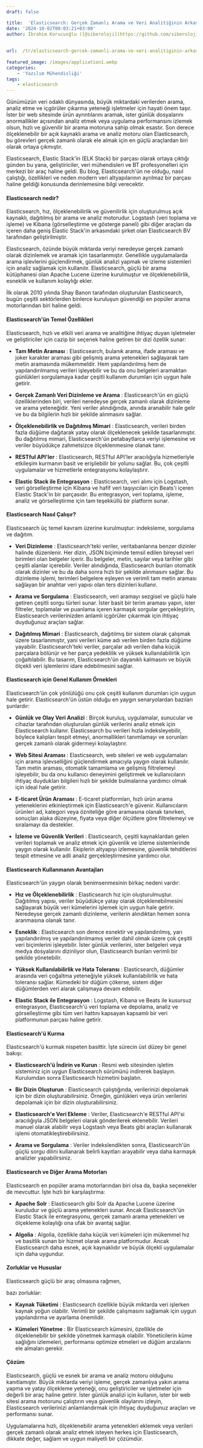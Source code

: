 ```yaml
---
draft: false

title:  'Elasticsearch: Gerçek Zamanlı Arama ve Veri Analitiğinin Arkasındaki Güç'
date: '2024-10-02T00:03:21+03:00'
author: İbrahim Korucuoğlu ([@siberoloji](https://github.com/siberoloji))
 
 
url:  /tr/elasticsearch-gercek-zamanli-arama-ve-veri-analitiginin-arkasindaki-guc/
 
featured_image: /images/application1.webp
categories:
    - 'Yazılım Mühendisliği'
tags:
    - elasticsearch
---
```



Günümüzün veri odaklı dünyasında, büyük miktardaki verilerden arama, analiz etme ve içgörüler çıkarma yeteneği işletmeler için hayati önem taşır. İster bir web sitesinde ürün ayrıntılarını aramak, ister günlük dosyalarını anormallikler açısından analiz etmek veya uygulama performansını izlemek olsun, hızlı ve güvenilir bir arama motoruna sahip olmak esastır. Son derece ölçeklenebilir bir açık kaynaklı arama ve analiz motoru olan Elasticsearch, bu görevleri gerçek zamanlı olarak ele almak için en güçlü araçlardan biri olarak ortaya çıkmıştır.



Elasticsearch, Elastic Stack'in (ELK Stack) bir parçası olarak ortaya çıktığı günden bu yana, geliştiriciler, veri mühendisleri ve BT profesyonelleri için merkezi bir araç haline geldi. Bu blog, Elasticsearch'ün ne olduğu, nasıl çalıştığı, özellikleri ve neden modern veri altyapılarının ayrılmaz bir parçası haline geldiği konusunda derinlemesine bilgi verecektir.




#### Elasticsearch nedir?



Elasticsearch, hız, ölçeklenebilirlik ve güvenilirlik için oluşturulmuş açık kaynaklı, dağıtılmış bir arama ve analiz motorudur. Logstash (veri toplama ve işleme) ve Kibana (görselleştirme ve gösterge paneli) gibi diğer araçları da içeren daha geniş Elastic Stack'in arkasındaki şirket olan Elasticsearch BV tarafından geliştirilmiştir.



Elasticsearch, özünde büyük miktarda veriyi neredeyse gerçek zamanlı olarak dizinlemek ve aramak için tasarlanmıştır. Genellikle uygulamalarda arama işlevlerini güçlendirmek, günlük analizi yapmak ve izleme sistemleri için analiz sağlamak için kullanılır. Elasticsearch, güçlü bir arama kütüphanesi olan Apache Lucene üzerine kurulmuştur ve ölçeklenebilirlik, esneklik ve kullanım kolaylığı ekler.



İlk olarak 2010 yılında Shay Banon tarafından oluşturulan Elasticsearch, bugün çeşitli sektörlerden binlerce kuruluşun güvendiği en popüler arama motorlarından biri haline geldi.




#### Elasticsearch'ün Temel Özellikleri



Elasticsearch, hızlı ve etkili veri arama ve analitiğine ihtiyaç duyan işletmeler ve geliştiriciler için cazip bir seçenek haline getiren bir dizi özellik sunar:


* **Tam Metin Araması** : Elasticsearch, bulanık arama, ifade araması ve joker karakter araması gibi gelişmiş arama yetenekleri sağlayarak tam metin aramasında mükemmeldir. Hem yapılandırılmış hem de yapılandırılmamış verileri işleyebilir ve bu da onu belgeleri aramaktan günlükleri sorgulamaya kadar çeşitli kullanım durumları için uygun hale getirir.

* **Gerçek Zamanlı Veri Dizinleme ve Arama** : Elasticsearch'ün en güçlü özelliklerinden biri, verileri neredeyse gerçek zamanlı olarak dizinleme ve arama yeteneğidir. Yeni veriler alındığında, anında aranabilir hale gelir ve bu da bilgilerin hızlı bir şekilde alınmasını sağlar.

* **Ölçeklenebilirlik ve Dağıtılmış Mimari** : Elasticsearch, verileri birden fazla düğüme dağıtarak yatay olarak ölçeklenecek şekilde tasarlanmıştır. Bu dağıtılmış mimari, Elasticsearch'ün petabaytlarca veriyi işlemesine ve veriler büyüdükçe zahmetsizce ölçeklenmesine olanak tanır.

* **RESTful API'ler** : Elasticsearch, RESTful API'ler aracılığıyla hizmetleriyle etkileşim kurmanın basit ve erişilebilir bir yolunu sağlar. Bu, çok çeşitli uygulamalar ve hizmetlerle entegrasyonu kolaylaştırır.

* **Elastic Stack ile Entegrasyon** : Elasticsearch, veri alımı için Logstash, veri görselleştirme için Kibana ve hafif veri taşıyıcıları için Beats'i içeren Elastic Stack'in bir parçasıdır. Bu entegrasyon, veri toplama, işleme, analiz ve görselleştirme için tam teşekküllü bir platform sunar.
#### Elasticsearch Nasıl Çalışır?



Elasticsearch üç temel kavram üzerine kurulmuştur: indeksleme, sorgulama ve dağıtım.


* **Veri Dizinleme** : Elasticsearch'teki veriler, veritabanlarına benzer dizinler halinde düzenlenir. Her dizin, JSON biçiminde temsil edilen bireysel veri birimleri olan belgeler içerir. Bu belgeler, metin, sayılar veya tarihler gibi çeşitli alanlar içerebilir. Veriler alındığında, Elasticsearch bunları otomatik olarak dizinler ve bu da daha sonra hızlı bir şekilde alınmasını sağlar. Bu dizinleme işlemi, terimleri belgelere eşleyen ve verimli tam metin araması sağlayan bir anahtar veri yapısı olan ters dizinleri kullanır.

* **Arama ve Sorgulama** : Elasticsearch, veri aramayı sezgisel ve güçlü hale getiren çeşitli sorgu türleri sunar. İster basit bir terim araması yapın, ister filtreler, toplamalar ve puanlama içeren karmaşık sorgular gerçekleştirin, Elasticsearch verilerinizden anlamlı içgörüler çıkarmak için ihtiyaç duyduğunuz araçları sağlar.

* **Dağıtılmış Mimari** : Elasticsearch, dağıtılmış bir sistem olarak çalışmak üzere tasarlanmıştır, yani verileri küme adı verilen birden fazla düğüme yayabilir. Elasticsearch'teki veriler, parçalar adı verilen daha küçük parçalara bölünür ve her parça yedeklilik ve yüksek kullanılabilirlik için çoğaltılabilir. Bu tasarım, Elasticsearch'ün dayanıklı kalmasını ve büyük ölçekli veri işlemlerini idare edebilmesini sağlar.
#### Elasticsearch için Genel Kullanım Örnekleri



Elasticsearch'ün çok yönlülüğü onu çok çeşitli kullanım durumları için uygun hale getirir. Elasticsearch'ün üstün olduğu en yaygın senaryolardan bazıları şunlardır:


* **Günlük ve Olay Veri Analizi** : Birçok kuruluş, uygulamalar, sunucular ve cihazlar tarafından oluşturulan günlük verilerini analiz etmek için Elasticsearch kullanır. Elasticsearch bu verileri hızla indeksleyebilir, böylece kalıpları tespit etmeyi, anormallikleri tanımlamayı ve sorunları gerçek zamanlı olarak gidermeyi kolaylaştırır.

* **Web Sitesi Araması** : Elasticsearch, web siteleri ve web uygulamaları için arama işlevselliğini güçlendirmek amacıyla yaygın olarak kullanılır. Tam metin araması, otomatik tamamlama ve gelişmiş filtrelemeyi işleyebilir, bu da onu kullanıcı deneyimini geliştirmek ve kullanıcıların ihtiyaç duydukları bilgileri hızlı bir şekilde bulmalarına yardımcı olmak için ideal hale getirir.

* **E-ticaret Ürün Araması** : E-ticaret platformları, hızlı ürün arama yeteneklerini etkinleştirmek için Elasticsearch'e güvenir. Kullanıcıların ürünleri ad, kategori veya özniteliğe göre aramasına olanak tanırken, sonuçları alaka düzeyine, fiyata veya diğer ölçütlere göre filtrelemeyi ve sıralamayı da destekler.

* **İzleme ve Güvenlik Verileri** : Elasticsearch, çeşitli kaynaklardan gelen verileri toplamak ve analiz etmek için güvenlik ve izleme sistemlerinde yaygın olarak kullanılır. Ekiplerin altyapıyı izlemesine, güvenlik tehditlerini tespit etmesine ve adli analiz gerçekleştirmesine yardımcı olur.
#### Elasticsearch Kullanmanın Avantajları



Elasticsearch'ün yaygın olarak benimsenmesinin birkaç nedeni vardır:


* **Hız ve Ölçeklenebilirlik** : Elasticsearch hız için oluşturulmuştur. Dağıtılmış yapısı, veriler büyüdükçe yatay olarak ölçeklenebilmesini sağlayarak büyük veri kümelerini işlemek için uygun hale getirir. Neredeyse gerçek zamanlı dizinleme, verilerin alındıktan hemen sonra aranmasına olanak tanır.

* **Esneklik** : Elasticsearch son derece esnektir ve yapılandırılmış, yarı yapılandırılmış ve yapılandırılmamış veriler dahil olmak üzere çok çeşitli veri biçimlerini işleyebilir. İster günlük verilerini, ister belgeleri veya medya dosyalarını dizinliyor olun, Elasticsearch bunları verimli bir şekilde yönetebilir.

* **Yüksek Kullanılabilirlik ve Hata Toleransı** : Elasticsearch, düğümler arasında veri çoğaltma yeteneğiyle yüksek kullanılabilirlik ve hata toleransı sağlar. Kümedeki bir düğüm çökerse, sistem diğer düğümlerden veri alarak çalışmaya devam edebilir.

* **Elastic Stack ile Entegrasyon** : Logstash, Kibana ve Beats ile kusursuz entegrasyon, Elasticsearch'ü veri toplama ve depolama, analiz ve görselleştirme gibi tüm veri hattını kapsayan kapsamlı bir veri platformunun parçası haline getirir.
#### Elasticsearch'ü Kurma



Elasticsearch'ü kurmak nispeten basittir. İşte sürecin üst düzey bir genel bakışı:


* **Elasticsearch'ü İndirin ve Kurun** : Resmi web sitesinden işletim sisteminiz için uygun Elasticsearch sürümünü indirerek başlayın. Kurulumdan sonra Elasticsearch hizmetini başlatın.

* **Bir Dizin Oluşturun** : Elasticsearch çalıştığında, verilerinizi depolamak için bir dizin oluşturabilirsiniz. Örneğin, günlükleri veya ürün verilerini depolamak için bir dizin oluşturabilirsiniz.

* **Elasticsearch'e Veri Ekleme** : Veriler, Elasticsearch'e RESTful API'si aracılığıyla JSON belgeleri olarak gönderilerek eklenebilir. Verileri manuel olarak alabilir veya Logstash veya Beats gibi araçları kullanarak işlemi otomatikleştirebilirsiniz.

* **Arama ve Sorgulama** : Veriler indekslendikten sonra, Elasticsearch'ün güçlü sorgu dilini kullanarak belirli kayıtları arayabilir veya daha karmaşık analizler yapabilirsiniz.
#### Elasticsearch ve Diğer Arama Motorları



Elasticsearch en popüler arama motorlarından biri olsa da, başka seçenekler de mevcuttur. İşte hızlı bir karşılaştırma:


* **Apache Solr** : Elasticsearch gibi Solr da Apache Lucene üzerine kuruludur ve güçlü arama yetenekleri sunar. Ancak Elasticsearch'ün Elastic Stack ile entegrasyonu, gerçek zamanlı arama yetenekleri ve ölçekleme kolaylığı ona ufak bir avantaj sağlar.

* **Algolia** : Algolia, özellikle daha küçük veri kümeleri için mükemmel hız ve basitlik sunan bir hizmet olarak arama platformudur. Ancak Elasticsearch daha esnek, açık kaynaklıdır ve büyük ölçekli uygulamalar için daha uygundur.
#### Zorluklar ve Hususlar



Elasticsearch güçlü bir araç olmasına rağmen,



bazı zorluklar:


* **Kaynak Tüketimi** : Elasticsearch özellikle büyük miktarda veri işlerken kaynak yoğun olabilir. Verimli bir şekilde çalışmasını sağlamak için uygun yapılandırma ve ayarlama önemlidir.

* **Kümeleri Yönetme** : Bir Elasticsearch kümesini, özellikle de ölçeklenebilir bir şekilde yönetmek karmaşık olabilir. Yöneticilerin küme sağlığını izlemeleri, performansı optimize etmeleri ve düğüm arızalarını ele almaları gerekir.
#### Çözüm



Elasticsearch, güçlü ve esnek bir arama ve analiz motoru olduğunu kanıtlamıştır. Büyük miktarda veriyi işleme, gerçek zamanlıya yakın arama yapma ve yatay ölçekleme yeteneği, onu geliştiriciler ve işletmeler için değerli bir araç haline getirir. İster günlük analizi için kullanın, ister bir web sitesi arama motorunu çalıştırın veya güvenlik olaylarını izleyin, Elasticsearch verilerinizi anlamlandırmak için ihtiyaç duyduğunuz araçları ve performansı sunar.



Uygulamalarına hızlı, ölçeklenebilir arama yetenekleri eklemek veya verileri gerçek zamanlı olarak analiz etmek isteyen herkes için Elasticsearch, dikkate değer, sağlam ve uygun maliyetli bir çözümdür.
